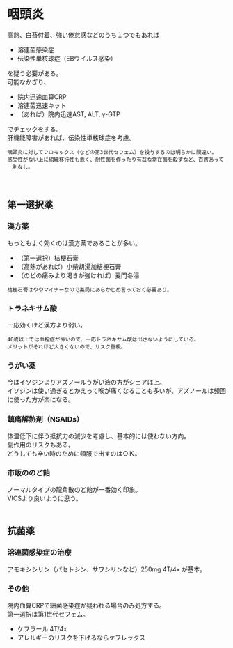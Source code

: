 # 咽頭炎
高熱、白苔付着、強い倦怠感などのうち１つでもあれば

* 溶連菌感染症
* 伝染性単核球症（EBウイルス感染）

を疑う必要がある。  
可能なかぎり、

* 院内迅速血算CRP
* 溶連菌迅速キット
* （あれば）院内迅速AST, ALT, γ-GTP

でチェックをする。  
肝機能障害があれば、伝染性単核球症を考慮。  

```
咽頭炎に対してフロモックス（などの第3世代セフェム）を投与するのは明らかに間違い。  
感受性がない上に組織移行性も悪く、耐性菌を作ったり有益な常在菌を殺すなど、百害あって一利なし。
```
　  
## 第一選択薬
### 漢方薬
もっともよく効くのは漢方薬であることが多い。

* （第一選択）桔梗石膏
* （高熱があれば）小柴胡湯加桔梗石膏
* （のどの痛みより渇きが強ければ）麦門冬湯

```
桔梗石膏はややマイナーなので薬局にあらかじめ言っておく必要あり。
```

### トラネキサム酸
一応効くけど漢方より弱い。  

```
40歳以上では血栓症が怖いので、一応トラネキサム酸は出さないようにしている。  
メリットがそれほど大きくないので、リスク重視。
```

### うがい薬
今はイソジンよりアズノールうがい液の方がシェアは上。  
イソジンは使い過ぎるとかえって喉が痛くなることも多いが、アズノールは頻回に使った方が楽になる。
### 鎮痛解熱剤（NSAIDs）
体温低下に伴う抵抗力の減少を考慮し、基本的には使わない方向。  
副作用のリスクもある。  
どうしても辛い時のために頓服で出すのはＯＫ。  
### 市販ののど飴
ノーマルタイプの龍角散のど飴が一番効く印象。  
VICSより良いように思う。  
　  
## 抗菌薬
### 溶連菌感染症の治療
アモキシシリン（パセトシン、サワシリンなど）250mg 4T/4x が基本。
### その他
院内血算CRPで細菌感染症が疑われる場合のみ処方する。  
第一選択は第1世代セフェム。  

* ケフラール 4T/4x
* アレルギーのリスクを下げるならケフレックス
